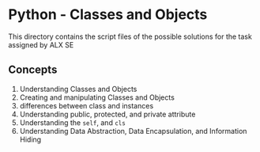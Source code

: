 # Python - Classes and Objects
This directory contains the script files of the possible solutions for the task assigned by ALX SE

## Concepts
1. Understanding Classes and Objects
2. Creating and manipulating Classes and Objects
3. differences between class and instances
4. Understanding public, protected, and private attribute
5. Understanding the `self`, and `cls`
6. Understanding Data Abstraction, Data Encapsulation, and Information Hiding
